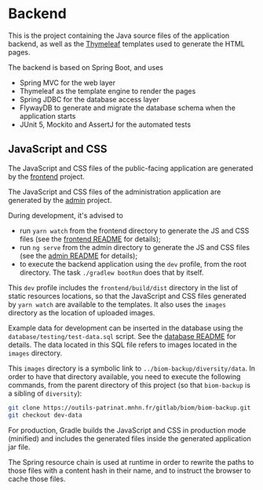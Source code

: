 # Backend

This is the project containing the Java source files of the application backend, as well as the 
[Thymeleaf](https://www.thymeleaf.org) templates used to generate the HTML pages.

The backend is based on Spring Boot, and uses

 - Spring MVC for the web layer
 - Thymeleaf as the template engine to render the pages
 - Spring JDBC for the database access layer
 - FlywayDB to generate and migrate the database schema when the application starts
 - JUnit 5, Mockito and AssertJ for the automated tests
 
## JavaScript and CSS

The JavaScript and CSS files of the public-facing application are generated by the 
[frontend](../frontend/README.md) project.

The JavaScript and CSS files of the administration application are generated by the 
[admin](../admin/README.md) project.

During development, it's advised to

 - run `yarn watch` from the frontend directory to generate the JS and
   CSS files (see the [frontend README](../frontend/README.md) for details); 
 - run `ng serve` from the admin directory to generate the JS and
   CSS files (see the [admin README](../admin/README.md) for details); 
 - to execute the backend application using the `dev` profile,
   from the root directory. The task `./gradlew bootRun` does that by itself.

This `dev` profile includes the `frontend/build/dist` directory in the list of static resources locations,
so that the JavaScript and CSS files generated by `yarn watch` are available to the templates.
It also uses the `images` directory as the location of uploaded images.

Example data for development can be inserted in the database using the `database/testing/test-data.sql` script.
See the [database README](./database/README.md) for details. The data located in this SQL file refers to images
located in the `images` directory.

This `images` directory is a symbolic link to `../biom-backup/diversity/data`. In order to have that directory
available, you need to execute the following commands, from the parent directory of this project (so that
`biom-backup` is a sibling of `diversity`):

```bash
git clone https://outils-patrinat.mnhn.fr/gitlab/biom/biom-backup.git
git checkout dev-data
```

For production, Gradle builds the JavaScript and CSS in production mode (minified) and includes
the generated files inside the generated application jar file.

The Spring resource chain is used at runtime in order to rewrite the paths to those files
with a content hash in their name, and to instruct the browser to cache those files.
